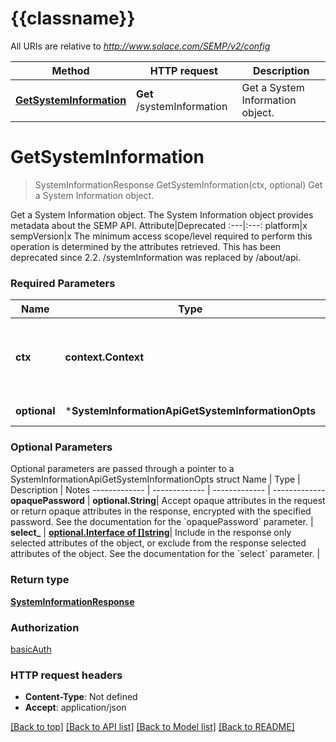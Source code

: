 # {{classname}}

All URIs are relative to *http://www.solace.com/SEMP/v2/config*

Method | HTTP request | Description
------------- | ------------- | -------------
[**GetSystemInformation**](SystemInformationApi.md#GetSystemInformation) | **Get** /systemInformation | Get a System Information object.

# **GetSystemInformation**
> SystemInformationResponse GetSystemInformation(ctx, optional)
Get a System Information object.

Get a System Information object.  The System Information object provides metadata about the SEMP API.   Attribute|Deprecated :---|:---: platform|x sempVersion|x    The minimum access scope/level required to perform this operation is determined by the attributes retrieved.  This has been deprecated since 2.2. /systemInformation was replaced by /about/api.

### Required Parameters

Name | Type | Description  | Notes
------------- | ------------- | ------------- | -------------
 **ctx** | **context.Context** | context for authentication, logging, cancellation, deadlines, tracing, etc.
 **optional** | ***SystemInformationApiGetSystemInformationOpts** | optional parameters | nil if no parameters

### Optional Parameters
Optional parameters are passed through a pointer to a SystemInformationApiGetSystemInformationOpts struct
Name | Type | Description  | Notes
------------- | ------------- | ------------- | -------------
 **opaquePassword** | **optional.String**| Accept opaque attributes in the request or return opaque attributes in the response, encrypted with the specified password. See the documentation for the &#x60;opaquePassword&#x60; parameter. | 
 **select_** | [**optional.Interface of []string**](string.md)| Include in the response only selected attributes of the object, or exclude from the response selected attributes of the object. See the documentation for the &#x60;select&#x60; parameter. | 

### Return type

[**SystemInformationResponse**](SystemInformationResponse.md)

### Authorization

[basicAuth](../README.md#basicAuth)

### HTTP request headers

 - **Content-Type**: Not defined
 - **Accept**: application/json

[[Back to top]](#) [[Back to API list]](../README.md#documentation-for-api-endpoints) [[Back to Model list]](../README.md#documentation-for-models) [[Back to README]](../README.md)

